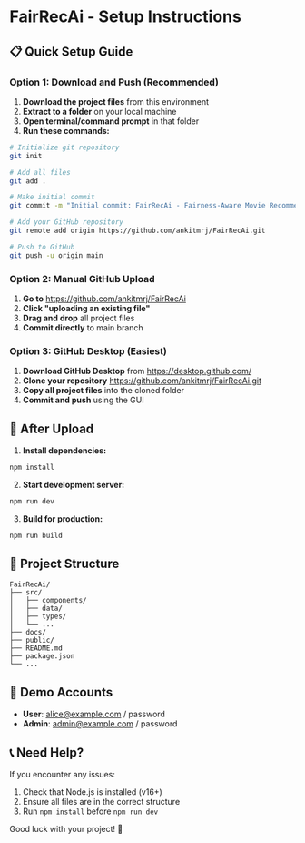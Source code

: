 # FairRecAi - Setup Instructions

## 📋 Quick Setup Guide

### Option 1: Download and Push (Recommended)

1. **Download the project files** from this environment
2. **Extract to a folder** on your local machine
3. **Open terminal/command prompt** in that folder
4. **Run these commands:**

```bash
# Initialize git repository
git init

# Add all files
git add .

# Make initial commit
git commit -m "Initial commit: FairRecAi - Fairness-Aware Movie Recommendation System"

# Add your GitHub repository
git remote add origin https://github.com/ankitmrj/FairRecAi.git

# Push to GitHub
git push -u origin main
```

### Option 2: Manual GitHub Upload

1. **Go to** https://github.com/ankitmrj/FairRecAi
2. **Click "uploading an existing file"**
3. **Drag and drop** all project files
4. **Commit directly** to main branch

### Option 3: GitHub Desktop (Easiest)

1. **Download GitHub Desktop** from https://desktop.github.com/
2. **Clone your repository** https://github.com/ankitmrj/FairRecAi.git
3. **Copy all project files** into the cloned folder
4. **Commit and push** using the GUI

## 🚀 After Upload

1. **Install dependencies:**
```bash
npm install
```

2. **Start development server:**
```bash
npm run dev
```

3. **Build for production:**
```bash
npm run build
```

## 📁 Project Structure

```
FairRecAi/
├── src/
│   ├── components/
│   ├── data/
│   ├── types/
│   └── ...
├── docs/
├── public/
├── README.md
├── package.json
└── ...
```

## 🎯 Demo Accounts

- **User**: alice@example.com / password
- **Admin**: admin@example.com / password

## 📞 Need Help?

If you encounter any issues:
1. Check that Node.js is installed (v16+)
2. Ensure all files are in the correct structure
3. Run `npm install` before `npm run dev`

Good luck with your project! 🚀